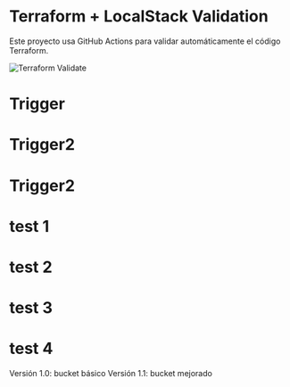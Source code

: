 # Terraform + LocalStack Validation

Este proyecto usa GitHub Actions para validar automáticamente el código Terraform.

![Terraform Validate](https://github.com/javierromero04/terraform-localstack-validation/actions/workflows/terraform-validate.yml/badge.svg?branch=main)
# Trigger
# Trigger2
# Trigger2
# test 1
# test 2
# test 3
# test 4
Versión 1.0: bucket básico
Versión 1.1: bucket mejorado
